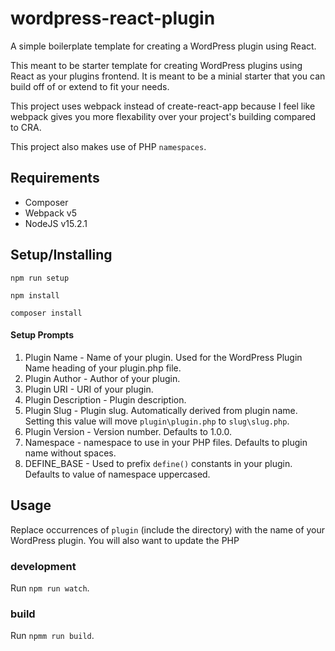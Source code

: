 # wordpress-react-plugin

A simple boilerplate template for creating a WordPress plugin using React.

This meant to be starter template for creating WordPress plugins using React as your plugins frontend. It is meant to be a minial starter that you can build off of or extend to fit your needs.

This project uses webpack instead of create-react-app because I feel like webpack gives you more flexability over your project's building compared to CRA.

This project also makes use of PHP `namespaces`.

## Requirements

- Composer
- Webpack v5
- NodeJS v15.2.1

## Setup/Installing

`npm run setup`

`npm install`

`composer install`

#### Setup Prompts

1. Plugin Name - Name of your plugin. Used for the WordPress Plugin Name heading of your plugin.php file.
1. Plugin Author - Author of your plugin.
1. Plugin URI - URI of your plugin.
1. Plugin Description - Plugin description.
1. Plugin Slug - Plugin slug. Automatically derived from plugin name. Setting this value will move `plugin\plugin.php` to `slug\slug.php`.
1. Plugin Version - Version number. Defaults to 1.0.0.
1. Namespace - namespace to use in your PHP files. Defaults to plugin name without spaces.
1. DEFINE_BASE - Used to prefix `define()` constants in your plugin. Defaults to value of namespace uppercased.

## Usage

Replace occurrences of `plugin` (include the directory) with the name of your WordPress plugin. You will also want to update the PHP

### development

Run `npm run watch`.

### build

Run `npmm run build`.
